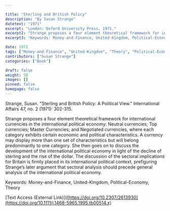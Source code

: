 ```yaml
---

title: "Sterling and British Policy"
description: "By Susan Strange"
datetext: "1971"
excerpt: "London: Oxford University Press, 1971."
excerpt2: "Strange proposes a four element theoretical framework for international currencies in the international political economy: Neutral currencies; Top currencies; Master Currencies; and Negotiated currencies, where each category exhibits certain economic and political characteristics. A currency may display more than one set of characteristics but will belong predominantly to one category. She then goes on to discuss the development of the international political economy in light of the decline of sterling and the rise of the dollar. The discussion of the sectoral implications for Britain is firmly placed in its international political context, prefiguring Strange’s later argument that sectoral analysis should precede general analysis of the international political economy."
excerpt3: "Keywords: Money-and-Finance, United-Kingdom, Political-Economy, Theory"

date: 1971
tags: ["Money-and-Finance", "United-Kingdom", "Theory", "Political-Economy"]
contributors: ["Susan Strange"]
categories: ["Book"]

draft: false
weight: 50
images: []
pinned: false
homepage: false
---
```


Strange, Susan. "Sterling and British Policy: A Political View." International Affairs 47, no. 2 (1971): 302-315.

Strange proposes a four element theoretical framework for international currencies in the international political economy: Neutral currencies; Top currencies; Master Currencies; and Negotiated currencies, where each category exhibits certain economic and political characteristics. A currency may display more than one set of characteristics but will belong predominantly to one category. She then goes on to discuss the development of the international political economy in light of the decline of sterling and the rise of the dollar. The discussion of the sectoral implications for Britain is firmly placed in its international political context, prefiguring Strange’s later argument that sectoral analysis should precede general analysis of the international political economy.

Keywords: Money-and-Finance, United-Kingdom, Political-Economy, Theory

[Text Access (External Link)]([https://doi.org/10.2307/2613930](https://doi.org/10.1111/j.1468-5965.1995.tb00514.x)
